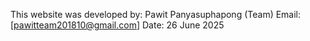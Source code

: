 This website was developed by:
Pawit Panyasuphapong (Team)
Email: [pawitteam201810@gmail.com]
Date: 26 June 2025
